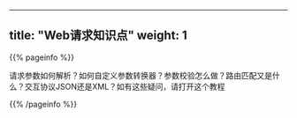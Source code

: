 
---
title: "Web请求知识点"
weight: 1
---

{{% pageinfo %}}

请求参数如何解析？如何自定义参数转换器？参数校验怎么做？路由匹配又是什么？交互协议JSON还是XML？如有这些疑问，请打开这个教程

{{% /pageinfo %}}
